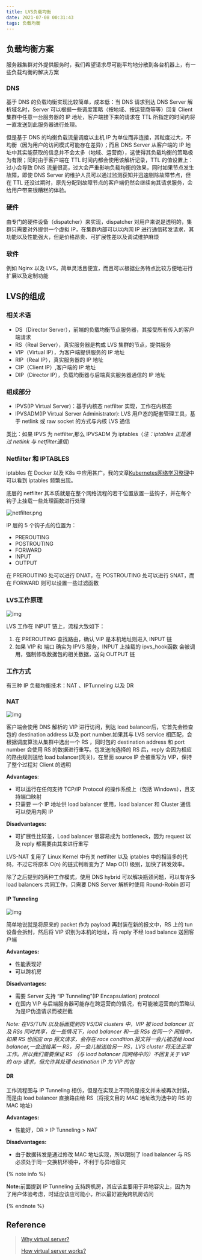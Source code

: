 ```yaml
---
title: LVS负载均衡
date: 2021-07-08 00:31:43
tags: 负载均衡
---
```


## 负载均衡方案

服务器集群对外提供服务时，我们希望请求尽可能平均地分散到各台机器上，有一些负载均衡的解决方案

### DNS

基于 DNS 的负载均衡实现比较简单，成本低：当 DNS 请求到达 DNS Server 解析域名时，Server 可以根据一些调度策略（按地域、按运营商等等）回复 Client 集群中任意一台服务器的 IP 地址，客户端接下来的请求在 TTL 所指定的时间内将一直发送到此服务器进行处理。

但是基于 DNS 的均衡负载流量调度以主机 IP 为单位而非连接，其粒度过大，不均衡（因为用户的访问模式可能存在差异）；而且 DNS Server 从客户端的 IP 地址中其实能获取的信息并不会太多（地域、运营商），这使得其负载均衡的策略极为有限；同时由于客户端在 TTL 时间内都会使用该解析记录，TTL 的值设置上：过小会导致 DNS 流量很高，过大会严重影响负载均衡的效果，同时如果节点发生故障，即使 DNS Server 的维护人员可以通过监测获知并迅速剔除故障节点，但在 TTL 还没过期时，原先分配到故障节点的客户端仍然会继续向其请求服务，会给用户带来很糟糕的体验。

### 硬件

由专门的硬件设备（dispatcher）来实现，dispatcher 对用户来说是透明的，集群只需要对外提供一个虚拟 IP，在集群内部可以以内网 IP 进行通信转发请求，其功能以及性能强大，但是价格昂贵、可扩展性差以及调试维护麻烦

### 软件

例如 Nginx 以及 LVS，简单灵活且便宜，而且可以根据业务特点比较方便地进行扩展以及定制功能

## LVS的组成

### 相关术语

- DS（Director Server），前端的负载均衡节点服务器，其接受所有传入的客户端请求
- RS（Real Server），真实服务器是构成 LVS 集群的节点，提供服务
- VIP（Virtual IP），为客户端提供服务的 IP 地址
- RIP（Real IP），真实服务器的 IP 地址
- CIP（Client IP）,客户端的 IP 地址
- DIP（Director IP），负载均衡器与后端真实服务器通信的 IP 地址

### 组成部分

- IPVS(IP Virtual Server)：基于内核态 netfilter 实现，工作在内核态
- IPVSADM(IP Virtual Server Administrator): LVS 用户态的配套管理工具，基于 netlink 或 raw socket 的方式与内核 LVS 通信

类比：如果 IPVS 为 netfilter,那么 IPVSADM 为 iptables（*注：iptables 正是通过 netlink 与 netfilter通信*）

### Netfilter 和 IPTABLES

iptables 在 Docker 以及 K8s 中应用甚广。我的文章[Kubernetes网络学习整理](https://flaglord.com/2021/05/26/Kubernetes%E7%BD%91%E7%BB%9C%E5%AD%A6%E4%B9%A0%E6%95%B4%E7%90%86/)中可以看到 iptables 频繁出现。

底层的 netfilter 其本质就是在整个网络流程的若干位置放置一些钩子，并在每个钩子上挂载一些处理函数进行处理

![netfilter.png](LVS负载均衡/netfilter.png)

IP 层的 5 个钩子点的位置为：

- PREROUTING
- POSTROUTING
- FORWARD
- INPUT
- OUTPUT

在 PREROUTING 处可以进行 DNAT，在 POSTROUTING 处可以进行 SNAT，而在 FORWARD 则可以设置一些过滤函数

### LVS工作原理

![img](LVS负载均衡/lvm.svg)

LVS 工作在 INPUT 链上，流程大致如下：

1. 在 PREROUTING 查找路由，确认 VIP 是本机地址则进入 INPUT 链
2. 如果 VIP 和 端口 确实为 IPVS 服务，INPUT 上挂载的 ipvs_hook函数 会被调用，强制修改数据包的相关数据，送向 OUTPUT 链

### 工作方式

有三种 IP 负载均衡技术：NAT 、IPTunneling 以及 DR

### NAT

![img](LVS负载均衡/lvs_nat.svg)

客户端会使用 DNS 解析的 VIP 进行访问，到达 load balancer后，它首先会检查包的 destination address 以及 port number.如果其与 LVS service 相匹配，会根据调度算法从集群中选出一个 RS ，同时包的 destination address 和 port number 会使用 RS 的数据进行重写。包发送向选择的 RS 后，reply 会因为相应的路由规则送给 load balancer(网关)，在里面 source IP 会被重写为 VIP，保持了整个过程对 Client 的透明

**Advantages**:

- 可以运行在任何支持 TCP/IP Protocol 的操作系统上（包括 Windows），且支持端口映射
- 只需要 一个 IP 地址供 load balancer 使用，load balancer 和 Cluster 通信可以使用内网 IP

**Disadvantages:**

- 可扩展性比较差，Load balancer 很容易成为 bottleneck，因为 request 以及 reply 都需要由其来进行重写

LVS-NAT 复用了 Linux Kernel 中有关 netfilter 以及 iptables 中的相当多的代码，不过它将原本 O(n) 的链式判断变为了 Map O(1) 级别，加快了转发效率。

除了之后提到的两种工作模式，使用 DNS hybrid 可以解决瓶颈问题，可以有许多 load balancers 共同工作，只需要 DNS Server 解析时使用 Round-Robin 即可 

#### IP Tunneling

![img](LVS负载均衡/lvs_iptunneling.svg)

简单地说就是将原来的 packet 作为 payload 再封装在新的报文中，RS 上的 tun 设备会拆封，然后将 VIP 识别为本机的地址，将 reply 不经 load balance 送回客户端

**Advantages:**

- 性能表现好
- 可以跨机房

**Disadvantages:**

- 需要 Server 支持 “IP Tunneling”(IP Encapsulation) protocol
- 在国内 VIP 与后端服务器可能存在跨运营商的情况，有可能被运营商的策略认为是IP伪造请求而被拦截

*Note: 在VS/TUN 以及后面提到的 VS/DR clusters 中，VIP 被 load balancer 以及 RSs 同时共享，在一些情况下，load balancer 和一些 RSs 在同一个 网络中，如果 RS 也回应 arp 报文请求，会存在 race condition.报文将一会儿被送给 load balancer,一会送给某一 RS，另一会儿被送给另一 RS，LVS cluster 将无法正常工作。所以我们需要保证 RS （与 load balancer 同网络中的）不回复关于 VIP 的 arp 请求，但允许其处理 destination IP 为 VIP 的包*

#### DR 

工作流程图与 IP Tunneling 相仿，但是在实现上不同的是报文并未被再次封装，而是由 load balancer 直接路由给 RS（将报文目的 MAC 地址改为选中的 RS 的 MAC 地址）

**Advantages:**

- 性能好，DR > IP Tunneling > NAT

**Disadvantages:**

- 由于数据转发是通过修改 MAC 地址实现，所以限制了 load balancer 与 RS 必须处于同一交换机环境中，不利于与异地容灾

{% note info %}

<b>Note:</b>前面提到 IP Tunneling 支持跨机房，其应该主要用于异地容灾上，因为为了用户体验考虑，时延应该应可能小，所以最好避免跨机房访问

{% endnote %}

## Reference

> [Why virtual server?](http://www.linuxvirtualserver.org/why.html)
>
> [How virtual server  works?](http://www.linuxvirtualserver.org/how.html)

